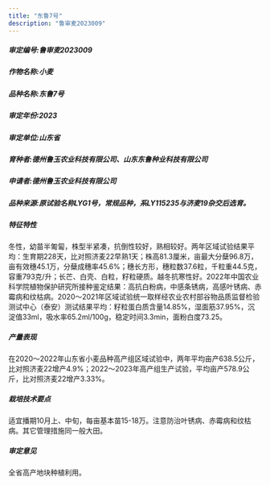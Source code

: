 ```yaml
---
title: "东鲁7号"
description: "鲁审麦2023009"
---
```

##### 审定编号:鲁审麦2023009

##### 作物名称:小麦

##### 品种名称:东鲁7号

##### 审定年份:2023

##### 审定单位:山东省

##### 育种者:德州鲁玉农业科技有限公司、山东东鲁种业科技有限公司

##### 申请者:德州鲁玉农业科技有限公司

##### 品种来源:原试验名称LYG1号，常规品种，系LY115235与济麦19杂交后选育。

##### 特征特性
冬性，幼苗半匍匐，株型半紧凑，抗倒性较好，熟相较好。两年区域试验结果平均：生育期228天，比对照济麦22早熟1天；株高81.3厘米，亩最大分蘖96.8万，亩有效穗45.1万，分蘖成穗率45.6%；穗长方形，穗粒数37.6粒，千粒重44.5克，容重793克/升；长芒、白壳、白粒，籽粒硬质。越冬抗寒性好。2022年中国农业科学院植物保护研究所接种鉴定结果：高抗白粉病，中感条锈病，高感叶锈病、赤霉病和纹枯病。2020～2021年区域试验统一取样经农业农村部谷物品质监督检验测试中心（泰安）测试结果平均：籽粒蛋白质含量14.85%，湿面筋37.95%，沉淀值33ml，吸水率65.2ml/100g，稳定时间3.3min，面粉白度73.25。

##### 产量表现
在2020～2022年山东省小麦品种高产组区域试验中，两年平均亩产638.5公斤，比对照济麦22增产4.9%；2022～2023年高产组生产试验，平均亩产578.9公斤，比对照济麦22增产3.33%。

##### 栽培技术要点
适宜播期10月上、中旬，每亩基本苗15-18万。注意防治叶锈病、赤霉病和纹枯病。其它管理措施同一般大田。

##### 审定意见
全省高产地块种植利用。
